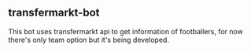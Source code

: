 ## transfermarkt-bot
This bot uses transfermarkt api to get information of footballers, for now there's only team option but it's being developed.
